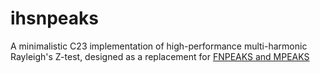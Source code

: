 # ihsnpeaks
A minimalistic C23 implementation of high-performance multi-harmonic Rayleigh's Z-test, designed as a replacement for [FNPEAKS and MPEAKS](http://helas.astro.uni.wroc.pl/deliverables.php?active=fnpeaks)
